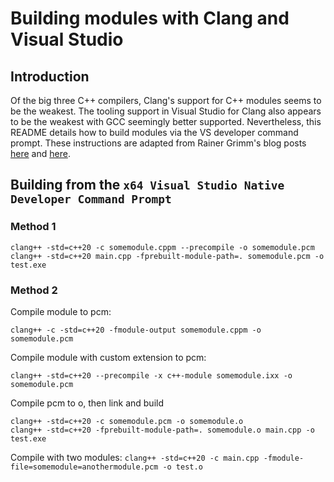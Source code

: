 # Building modules with Clang and Visual Studio

## Introduction

Of the big three C++ compilers, Clang's support for C++ modules seems to be the weakest. The tooling support in Visual Studio for Clang also appears to be the weakest with GCC seemingly better supported. Nevertheless, this README details how to build modules via the VS developer command prompt. These instructions are adapted from Rainer Grimm's blog posts [here](https://www.modernescpp.com/index.php/c20-module-support-of-the-big-three-compilers/) and [here](https://www.modernescpp.com/index.php/c20-more-details-about-module-support-of-the-big-three/).

## Building from the `x64 Visual Studio Native Developer Command Prompt`

### Method 1

```
clang++ -std=c++20 -c somemodule.cppm --precompile -o somemodule.pcm
clang++ -std=c++20 main.cpp -fprebuilt-module-path=. somemodule.pcm -o test.exe
```

### Method 2

Compile module to pcm:

`clang++ -c -std=c++20 -fmodule-output somemodule.cppm -o somemodule.pcm`

Compile module with custom extension to pcm:

`clang++ -std=c++20 --precompile -x c++-module somemodule.ixx -o somemodule.pcm`

Compile pcm to o, then link and build
```
clang++ -std=c++20 -c somemodule.pcm -o somemodule.o
clang++ -std=c++20 -fprebuilt-module-path=. somemodule.o main.cpp -o test.exe
```

Compile with two modules:
`clang++ -std=c++20 -c main.cpp -fmodule-file=somemodule=anothermodule.pcm -o test.o`

